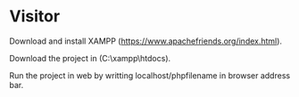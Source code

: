 # Visitor



Download and install XAMPP (https://www.apachefriends.org/index.html).


Download the project in (C:\xampp\htdocs).



Run the project in web by writting localhost/phpfilename in browser address bar.
